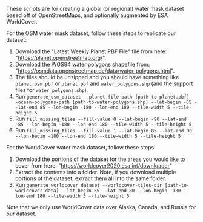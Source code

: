 These scripts are for creating a global (or regional) water mask dataset based off of OpenStreetMaps, and optionally augmented by ESA WorldCover.

For the OSM water mask dataset, follow these steps to replicate our dataset:

1. Download the "Latest Weekly Planet PBF File" file from here: "https://planet.openstreetmap.org/".
2. Download the WGS84 water polygons shapefile from: "https://osmdata.openstreetmap.de/data/water-polygons.html".
3. The files should be unzipped and you should have something like `planet.osm.pbf` or `planet.pbf` and `water_polygons.shp` (and the support files for `water_polygons.shp`). 
4. Run ```generate_osm_dataset --planet-file-path [path-to-planet.pbf] --ocean-polygons-path [path-to-water-polygons.shp] --lat-begin -85 --lat-end 85 --lon-begin -180 --lon-end 180 --tile-width 5 --tile-height 5```
5. Run ```fill_missing_tiles --fill-value 0 --lat-begin -90 --lat-end -85 --lon-begin -180 --lon-end 180 --tile-width 5 --tile-height 5```
6. Run ```fill_missing_tiles --fill-value 1 --lat-begin 85 --lat-end 90 --lon-begin -180 --lon-end 180 --tile-width 5 --tile-height 5```

For the WorldCover water mask dataset, follow these steps:

1. Download the portions of the dataset for the areas you would like to cover from here: "https://worldcover2020.esa.int/downloader"
2. Extract the contents into a folder. Note, if you download multiple portions of the dataset, extract them all into the same folder.
3. Run ```generate_worldcover_dataset --worldcover-tiles-dir [path-to-worldcover-data] --lat-begin 55 --lat-end 80 --lon-begin -180 --lon-end 180 --tile-width 5 --tile-height 5```

Note that we only use WorldCover data over Alaska, Canada, and Russia for our dataset.
